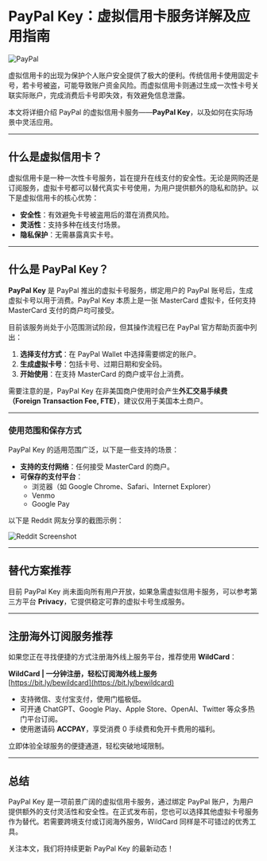 # PayPal Key：虚拟信用卡服务详解及应用指南

![PayPal](https://i0.wp.com/usdailyrewards.com/wp-content/uploads/2020/08/paypal.jpg?resize=696%2C432&ssl=1)

虚拟信用卡的出现为保护个人账户安全提供了极大的便利。传统信用卡使用固定卡号，若卡号被盗，可能导致账户资金风险。而虚拟信用卡则通过生成一次性卡号关联实际账户，完成消费后卡号即失效，有效避免信息泄露。

本文将详细介绍 PayPal 的虚拟信用卡服务——**PayPal Key**，以及如何在实际场景中灵活应用。

---

## 什么是虚拟信用卡？

虚拟信用卡是一种一次性卡号服务，旨在提升在线支付的安全性。无论是网购还是订阅服务，虚拟卡号都可以替代真实卡号使用，为用户提供额外的隐私和防护。以下是虚拟信用卡的核心优势：

- **安全性**：有效避免卡号被盗用后的潜在消费风险。
- **灵活性**：支持多种在线支付场景。
- **隐私保护**：无需暴露真实卡号。

---

## 什么是 PayPal Key？

**PayPal Key** 是 PayPal 推出的虚拟卡号服务，绑定用户的 PayPal 账号后，生成虚拟卡号以用于消费。PayPal Key 本质上是一张 MasterCard 虚拟卡，任何支持 MasterCard 支付的商户均可接受。

目前该服务尚处于小范围测试阶段，但其操作流程已在 PayPal 官方帮助页面中列出：

1. **选择支付方式**：在 PayPal Wallet 中选择需要绑定的账户。
2. **生成虚拟卡号**：包括卡号、过期日期和安全码。
3. **开始使用**：在支持 MasterCard 的商户或平台上消费。

需要注意的是，PayPal Key 在非美国商户使用时会产生**外汇交易手续费（Foreign Transaction Fee, FTE）**，建议仅用于美国本土商户。

---

### 使用范围和保存方式

PayPal Key 的适用范围广泛，以下是一些支持的场景：

- **支持的支付网络**：任何接受 MasterCard 的商户。
- **可保存的支付平台**：
  - 浏览器（如 Google Chrome、Safari、Internet Explorer）
  - Venmo
  - Google Pay

以下是 Reddit 网友分享的截图示例：

![Reddit Screenshot](https://i0.wp.com/usdailyrewards.com/wp-content/uploads/2020/08/BMxZ1mp.jpg?resize=517%2C313&ssl=1)

---

## 替代方案推荐

目前 PayPal Key 尚未面向所有用户开放，如果急需虚拟信用卡服务，可以参考第三方平台 **Privacy**，它提供稳定可靠的虚拟卡号生成服务。

---

## 注册海外订阅服务推荐

如果您正在寻找便捷的方式注册海外线上服务平台，推荐使用 **WildCard**：

**WildCard | 一分钟注册，轻松订阅海外线上服务**  
[https://bit.ly/bewildcard](https://bit.ly/bewildcard)  

- 支持微信、支付宝支付，使用门槛极低。
- 可开通 ChatGPT、Google Play、Apple Store、OpenAI、Twitter 等众多热门平台订阅。
- 使用邀请码 **ACCPAY**，享受消费 0 手续费和免开卡费用的福利。

立即体验全球服务的便捷通道，轻松突破地域限制。

---

## 总结

PayPal Key 是一项前景广阔的虚拟信用卡服务，通过绑定 PayPal 账户，为用户提供额外的支付灵活性和安全性。在正式发布前，您也可以选择其他虚拟卡号服务作为替代。若需要跨境支付或订阅海外服务，WildCard 同样是不可错过的优秀工具。

关注本文，我们将持续更新 PayPal Key 的最新动态！
